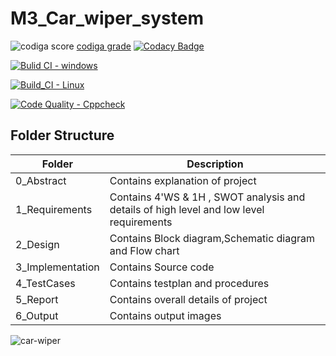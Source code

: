 # M3_Car_wiper_system

![codiga score](https://api.codiga.io/project/33351/score/svg)  [codiga grade](https://api.codiga.io/project/33351/status/svg)
[![Codacy Badge](https://app.codacy.com/project/badge/Grade/3fb93f6a71bb475ca7b9d3e6496d9cfb)](https://www.codacy.com/gh/SrinivasKapu/M3_Car_wiper_system/dashboard?utm_source=github.com&amp;utm_medium=referral&amp;utm_content=SrinivasKapu/M3_Car_wiper_system&amp;utm_campaign=Badge_Grade)

[![Bulid CI - windows](https://github.com/SrinivasKapu/M3_Car_wiper_system/actions/workflows/Windows.yml/badge.svg)](https://github.com/SrinivasKapu/M3_Car_wiper_system/actions/workflows/Windows.yml)

[![Build_CI - Linux](https://github.com/SrinivasKapu/M3_Car_wiper_system/actions/workflows/Linux.yml/badge.svg)](https://github.com/SrinivasKapu/M3_Car_wiper_system/actions/workflows/Linux.yml)

[![Code Quality - Cppcheck](https://github.com/SrinivasKapu/M3_Car_wiper_system/actions/workflows/Cppcheck.yml/badge.svg)](https://github.com/SrinivasKapu/M3_Car_wiper_system/actions/workflows/Cppcheck.yml)


## Folder Structure
Folder             | Description
-------------------| -----------------------------------------
0_Abstract       | Contains explanation of project
1_Requirements   | Contains 4'WS & 1H , SWOT analysis and details of high level and low level requirements
2_Design         | Contains Block diagram,Schematic diagram and Flow chart
3_Implementation | Contains Source code 
4_TestCases      | Contains testplan and procedures
5_Report        | Contains overall details of project
6_Output         | Contains output images


![car-wiper](https://user-images.githubusercontent.com/101330247/168220346-ae172672-2f67-4c92-b75e-38e1a6a1742e.jpg)





